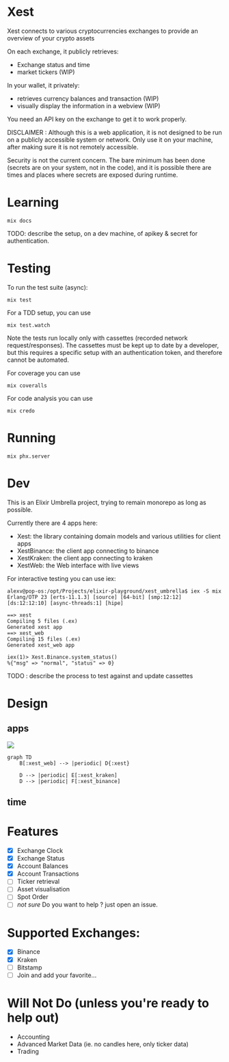 # Xest

Xest connects to various cryptocurrencies exchanges to provide an overview of your crypto assets

On each exchange, it publicly retrieves:
  - Exchange status and time
  - market tickers (WIP)

In your wallet, it privately:
  - retrieves currency balances and transaction (WIP)
  - visually display the information in a webview (WIP)

You need an API key on the exchange to get it to work properly.

DISCLAIMER : Although this is a web application, it is not designed to be run on a publicly accessible system or network.
Only use it on your machine, after making sure it is not remotely accessible.

Security is not the current concern. The bare minimum has been done (secrets are on your system, not in the code),
and it is possible there are times and places where secrets are exposed during runtime.


# Learning

```
mix docs
```

TODO: describe the setup, on a dev machine, of apikey & secret for authentication.


# Testing

To run the test suite (async):
```
mix test
```

For a TDD setup, you can use
```
mix test.watch
```

Note the tests run locally only with cassettes (recorded network request/responses).
The cassettes must be kept up to date by a developer, but this
requires a specific setup with an authentication token, and therefore cannot be automated.

For coverage you can use
```
mix coveralls
```

For code analysis you can use
```
mix credo
```

# Running

```
mix phx.server
```

# Dev
This is an Elixir Umbrella project, trying to remain monorepo as long as possible.

Currently there are 4 apps here:
  - Xest: the library containing domain models and various utilities for client apps
  - XestBinance: the client app connecting to binance
  - XestKraken: the client app connecting to kraken
  - XestWeb: the Web interface with live views

For interactive testing you can use iex:

```
alexv@pop-os:/opt/Projects/elixir-playground/xest_umbrella$ iex -S mix
Erlang/OTP 23 [erts-11.1.3] [source] [64-bit] [smp:12:12] [ds:12:12:10] [async-threads:1] [hipe]

==> xest
Compiling 5 files (.ex)
Generated xest app
==> xest_web
Compiling 15 files (.ex)
Generated xest_web app

iex(1)> Xest.Binance.system_status()
%{"msg" => "normal", "status" => 0}
```

TODO : describe the process to test against and update cassettes


# Design

## apps
[![](https://mermaid.ink/img/eyJjb2RlIjoiZ3JhcGggVERcbiAgICBCWzp4ZXN0X3dlYl0gLS0-IHxwZXJpb2RpY3wgRHs6eGVzdH1cbiAgICBcbiAgICBEIC0tPiB8cGVyaW9kaWN8IEVbOnhlc3Rfa3Jha2VuXVxuICAgIEQgLS0-IHxwZXJpb2RpY3wgRls6eGVzdF9iaW5hbmNlXVxuIiwibWVybWFpZCI6eyJ0aGVtZSI6ImRlZmF1bHQifSwidXBkYXRlRWRpdG9yIjpmYWxzZX0)](https://mermaid-js.github.io/mermaid-live-editor/#/edit/eyJjb2RlIjoiZ3JhcGggVERcbiAgICBCWzp4ZXN0X3dlYl0gLS0-IHxwZXJpb2RpY3wgRHs6eGVzdH1cbiAgICBcbiAgICBEIC0tPiB8cGVyaW9kaWN8IEVbOnhlc3Rfa3Jha2VuXVxuICAgIEQgLS0-IHxwZXJpb2RpY3wgRls6eGVzdF9iaW5hbmNlXVxuIiwibWVybWFpZCI6eyJ0aGVtZSI6ImRlZmF1bHQifSwidXBkYXRlRWRpdG9yIjpmYWxzZX0)

```mermaid
graph TD
    B[:xest_web] --> |periodic| D{:xest}
    
    D --> |periodic| E[:xest_kraken]
    D --> |periodic| F[:xest_binance]

```

## time


# Features
- [X] Exchange Clock
- [X] Exchange Status
- [X] Account Balances
- [X] Account Transactions
- [ ] Ticker retrieval
- [ ] Asset visualisation
- [ ] Spot Order
- [ ] *not sure* Do you want to help ? just open an issue.

# Supported Exchanges:
- [X] Binance
- [X] Kraken
- [ ] Bitstamp
- [ ] Join and add your favorite...

# Will Not Do (unless you're ready to help out)

- Accounting
- Advanced Market Data (ie. no candles here, only ticker data)
- Trading


